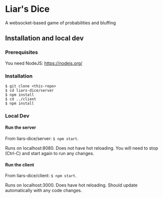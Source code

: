 # Liar's Dice

A websocket-based game of probabilities and bluffing

## Installation and local dev

### Prerequisites
You need NodeJS: https://nodejs.org/

### Installation
```
$ git clone <this-repo>
$ cd liars-dice/server
$ npm install
$ cd ../client
$ npm install
```

### Local Dev
#### Run the server
From liars-dice/server: `$ npm start`.

Runs on localhost:8080. Does not have hot reloading. You will need to stop (Ctrl-C) and start again to run any changes.

#### Run the client
From liars-dice/client: `$ npm start`.

Runs on localhost:3000. Does have hot reloading. Should update automatically with any code changes.

